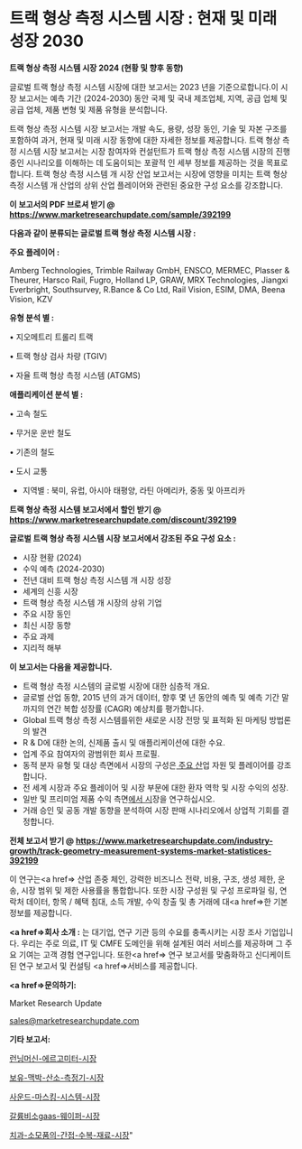 # 트랙 형상 측정 시스템 시장 : 현재 및 미래 성장 2030

<strong>트랙 형상 측정 시스템 시장 2024 (현황 및 향후 동향)</strong>

글로벌 트랙 형상 측정 시스템 시장에 대한 보고서는 2023 년을 기준으로합니다.이 시장 보고서는 예측 기간 (2024-2030) 동안 국제 및 국내 제조업체, 지역, 공급 업체 및 공급 업체, 제품 변형 및 제품 유형을 분석합니다.

트랙 형상 측정 시스템 시장 보고서는 개발 속도, 용량, 성장 동인, 기술 및 자본 구조를 포함하여 과거, 현재 및 미래 시장 동향에 대한 자세한 정보를 제공합니다. 트랙 형상 측정 시스템 시장 보고서는 시장 참여자와 컨설턴트가 트랙 형상 측정 시스템 시장의 진행중인 시나리오를 이해하는 데 도움이되는 포괄적 인 세부 정보를 제공하는 것을 목표로합니다. 트랙 형상 측정 시스템 개 시장 산업 보고서는 시장에 영향을 미치는 트랙 형상 측정 시스템 개 산업의 상위 산업 플레이어와 관련된 중요한 구성 요소를 강조합니다.



<strong>이 보고서의 PDF 브로셔 받기 @ <a href=https://www.marketresearchupdate.com/sample/392199>https://www.marketresearchupdate.com/sample/392199</a></strong>



<strong>다음과 같이 분류되는 글로벌 트랙 형상 측정 시스템 시장 :</strong>



<strong>주요 플레이어 :</strong>

Amberg Technologies, Trimble Railway GmbH, ENSCO, MERMEC, Plasser & Theurer, Harsco Rail, Fugro, Holland LP, GRAW, MRX Technologies, Jiangxi Everbright, Southsurvey, R.Bance & Co Ltd, Rail Vision, ESIM, DMA, Beena Vision, KZV



<strong>유형 분석 별 :</strong>

• 지오메트리 트롤리 트랙

• 트랙 형상 검사 차량 (TGIV)

• 자율 트랙 형상 측정 시스템 (ATGMS)



<strong>애플리케이션 분석 별 :</strong>

• 고속 철도

• 무거운 운반 철도

• 기존의 철도

• 도시 교통

<ul>
  <li>지역별 : 북미, 유럽, 아시아 태평양, 라틴 아메리카, 중동 및 아프리카</li>
</ul>


<strong>트랙 형상 측정 시스템 보고서에서 할인 받기 @ <a href=https://www.marketresearchupdate.com/discount/392199>https://www.marketresearchupdate.com/discount/392199</a></strong>



<strong>글로벌 트랙 형상 측정 시스템 시장 보고서에서 강조된 주요 구성 요소 :</strong>
<ul>
  <li>시장 현황 (2024)</li>
  <li>수익 예측 (2024-2030)</li>
  <li>전년 대비 트랙 형상 측정 시스템 개 시장 성장</li>
  <li>세계의 신흥 시장</li>
  <li>트랙 형상 측정 시스템 개 시장의 상위 기업</li>
  <li>주요 시장 동인</li>
  <li>최신 시장 동향</li>
  <li>주요 과제</li>
  <li>지리적 해부</li>
</ul>


<strong>이 보고서는 다음을 제공합니다.</strong>
<ul>
  <li>트랙 형상 측정 시스템의 글로벌 시장에 대한 심층적 개요.</li>
  <li>글로벌 산업 동향, 2015 년의 과거 데이터, 향후 몇 년 동안의 예측 및 예측 기간 말까지의 연간 복합 성장률 (CAGR) 예상치를 평가합니다.</li>
  <li>Global 트랙 형상 측정 시스템를위한 새로운 시장 전망 및 표적화 된 마케팅 방법론의 발견</li>
  <li>R &amp; D에 대한 논의, 신제품 출시 및 애플리케이션에 대한 수요.</li>
  <li>업계 주요 참여자의 광범위한 회사 프로필.</li>
  <li>동적 분자 유형 및 대상 측면에서 시장의 구성은<a href=> 주요 산</a>업 자원 및 플레이어를 강조합니다.</li>
  <li>전 세계 시장과 주요 플레이어 및 시장 부문에 대한 환자 역학 및 시장 수익의 성장.</li>
  <li>일반 및 프리미엄 제품 수익 측면<a href=>에서 시</a>장을 연구하십시오.</li>
  <li>거래 승인 및 공동 개발 동향을 분석하여 시장 판매 시나리오에서 상업적 기회를 결정합니다.</li>
</ul>



<strong>전체 보고서 받기 @ <a href=https://www.marketresearchupdate.com/industry-growth/track-geometry-measurement-systems-market-statistices-392199>https://www.marketresearchupdate.com/industry-growth/track-geometry-measurement-systems-market-statistices-392199</a></strong>

이 연구는<a href=> 산업 존중</a> 체인, 강력한 비즈니스 전략, 비용, 구조, 생성 제한, 운송, 시장 범위 및 제한 사용률을 통합합니다. 또한 시장 구성원 및 구성 프로파일 링, 연락처 데이터, 항목 / 혜택 침대, 소득 개발, 수익 창출 및 총 거래에 대<a href=>한 기본 </a>정보를 제공합니다.



<strong><a href=>회사 소</a>개 :</strong>
는 대기업, 연구 기관 등의 수요를 충족시키는 시장 조사 기업입니다. 우리는 주로 의료, IT 및 CMFE 도메인을 위해 설계된 여러 서비스를 제공하며 그 주요 기여는 고객 경험 연구입니다. 또한<a href=> 연구 보</a>고서를 맞춤화하고 신디케이트 된 연구 보고서 및 컨설팅 <a href=>서비스</a>를 제공합니다.



<strong><a href=>문의하기:</a></strong>

Market Research Update

sales@marketresearchupdate.com



<strong>기타 보고서:</strong>

<a href=https://www.linkedin.com/pulse/런닝머신-에르고미터-시장-동향-및-성장-전망-consumer-connection-chronicles-24-/>런닝머신-에르고미터-시장</a>

<a href=https://www.linkedin.com/pulse/보유-맥박-산소-측정기-시장-현재-및-미래-성장-2029-analytics-avenue-adventures-24-ana-bmqpf/>보유-맥박-산소-측정기-시장</a>

<a href=https://www.linkedin.com/pulse/사운드-마스킹-시스템-시장-현재-및-미래-성장-2029-trend-tracking-tips-360-analysis-yzruf/>사운드-마스킹-시스템-시장</a>

<a href=https://www.linkedin.com/pulse/갈륨비소gaas-웨이퍼-시장-진입-전략-및-위험-평가2030년-trend-tracking-tips-360-analysis-kihkf/>갈륨비소gaas-웨이퍼-시장</a>

<a href=https://www.linkedin.com/pulse/치과-소모품의-간접-수복-재료-시장-규모-및-성장-2023-isdailynews-v5fnf/>치과-소모품의-간접-수복-재료-시장</a>"
